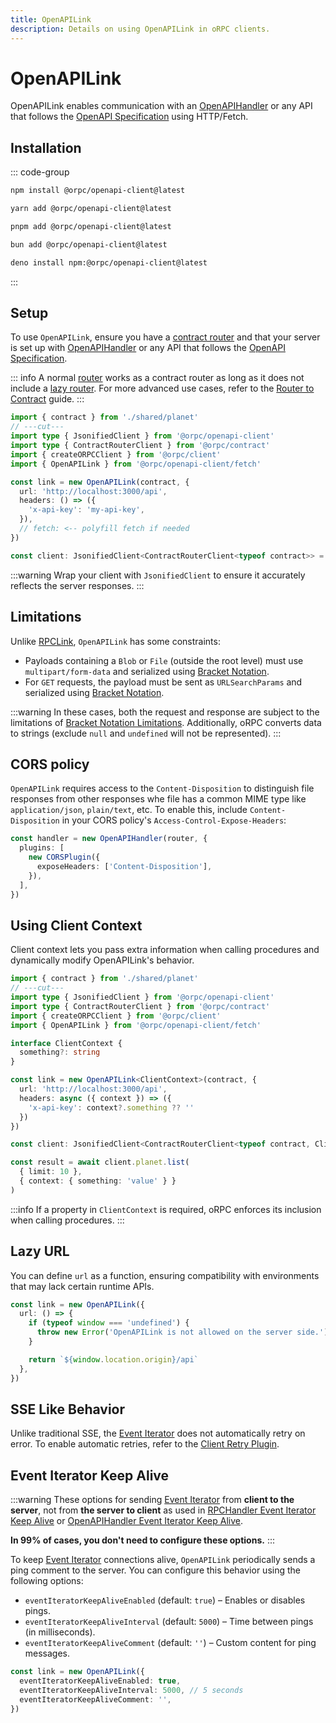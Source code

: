 ```yaml
---
title: OpenAPILink
description: Details on using OpenAPILink in oRPC clients.
---
```


# OpenAPILink

OpenAPILink enables communication with an [OpenAPIHandler](/docs/openapi/openapi-handler) or any API that follows the [OpenAPI Specification](https://swagger.io/specification/) using HTTP/Fetch.

## Installation

::: code-group

```sh [npm]
npm install @orpc/openapi-client@latest
```

```sh [yarn]
yarn add @orpc/openapi-client@latest
```

```sh [pnpm]
pnpm add @orpc/openapi-client@latest
```

```sh [bun]
bun add @orpc/openapi-client@latest
```

```sh [deno]
deno install npm:@orpc/openapi-client@latest
```

:::

## Setup

To use `OpenAPILink`, ensure you have a [contract router](/docs/contract-first/define-contract#contract-router) and that your server is set up with [OpenAPIHandler](/docs/openapi/openapi-handler) or any API that follows the [OpenAPI Specification](https://swagger.io/specification/).

::: info
A normal [router](/docs/router) works as a contract router as long as it does not include a [lazy router](/docs/router#lazy-router). For more advanced use cases, refer to the [Router to Contract](/docs/contract-first/router-to-contract) guide.
:::

```ts twoslash
import { contract } from './shared/planet'
// ---cut---
import type { JsonifiedClient } from '@orpc/openapi-client'
import type { ContractRouterClient } from '@orpc/contract'
import { createORPCClient } from '@orpc/client'
import { OpenAPILink } from '@orpc/openapi-client/fetch'

const link = new OpenAPILink(contract, {
  url: 'http://localhost:3000/api',
  headers: () => ({
    'x-api-key': 'my-api-key',
  }),
  // fetch: <-- polyfill fetch if needed
})

const client: JsonifiedClient<ContractRouterClient<typeof contract>> = createORPCClient(link)
```

:::warning
Wrap your client with `JsonifiedClient` to ensure it accurately reflects the server responses.
:::

## Limitations

Unlike [RPCLink](/docs/client/rpc-link), `OpenAPILink` has some constraints:

- Payloads containing a `Blob` or `File` (outside the root level) must use `multipart/form-data` and serialized using [Bracket Notation](/docs/openapi/bracket-notation).
- For `GET` requests, the payload must be sent as `URLSearchParams` and serialized using [Bracket Notation](/docs/openapi/bracket-notation).

:::warning
In these cases, both the request and response are subject to the limitations of [Bracket Notation Limitations](/docs/openapi/bracket-notation#limitations). Additionally, oRPC converts data to strings (exclude `null` and `undefined` will not be represented).
:::

## CORS policy

`OpenAPILink` requires access to the `Content-Disposition` to distinguish file responses from other responses whe file has a common MIME type like `application/json`, `plain/text`, etc. To enable this, include `Content-Disposition` in your CORS policy's `Access-Control-Expose-Headers`:

```ts
const handler = new OpenAPIHandler(router, {
  plugins: [
    new CORSPlugin({
      exposeHeaders: ['Content-Disposition'],
    }),
  ],
})
```

## Using Client Context

Client context lets you pass extra information when calling procedures and dynamically modify OpenAPILink's behavior.

```ts twoslash
import { contract } from './shared/planet'
// ---cut---
import type { JsonifiedClient } from '@orpc/openapi-client'
import type { ContractRouterClient } from '@orpc/contract'
import { createORPCClient } from '@orpc/client'
import { OpenAPILink } from '@orpc/openapi-client/fetch'

interface ClientContext {
  something?: string
}

const link = new OpenAPILink<ClientContext>(contract, {
  url: 'http://localhost:3000/api',
  headers: async ({ context }) => ({
    'x-api-key': context?.something ?? ''
  })
})

const client: JsonifiedClient<ContractRouterClient<typeof contract, ClientContext>> = createORPCClient(link)

const result = await client.planet.list(
  { limit: 10 },
  { context: { something: 'value' } }
)
```

:::info
If a property in `ClientContext` is required, oRPC enforces its inclusion when calling procedures.
:::

## Lazy URL

You can define `url` as a function, ensuring compatibility with environments that may lack certain runtime APIs.

```ts
const link = new OpenAPILink({
  url: () => {
    if (typeof window === 'undefined') {
      throw new Error('OpenAPILink is not allowed on the server side.')
    }

    return `${window.location.origin}/api`
  },
})
```

## SSE Like Behavior

Unlike traditional SSE, the [Event Iterator](/docs/event-iterator) does not automatically retry on error. To enable automatic retries, refer to the [Client Retry Plugin](/docs/plugins/client-retry).

## Event Iterator Keep Alive

:::warning
These options for sending [Event Iterator](/docs/event-iterator) from **client to the server**, not from **the server to client** as used in [RPCHandler Event Iterator Keep Alive](/docs/rpc-handler#event-iterator-keep-alive) or [OpenAPIHandler Event Iterator Keep Alive](/docs/openapi/openapi-handler#event-iterator-keep-alive).

**In 99% of cases, you don't need to configure these options.**
:::

To keep [Event Iterator](/docs/event-iterator) connections alive, `OpenAPILink` periodically sends a ping comment to the server. You can configure this behavior using the following options:

- `eventIteratorKeepAliveEnabled` (default: `true`) – Enables or disables pings.
- `eventIteratorKeepAliveInterval` (default: `5000`) – Time between pings (in milliseconds).
- `eventIteratorKeepAliveComment` (default: `''`) – Custom content for ping messages.

```ts
const link = new OpenAPILink({
  eventIteratorKeepAliveEnabled: true,
  eventIteratorKeepAliveInterval: 5000, // 5 seconds
  eventIteratorKeepAliveComment: '',
})
```
